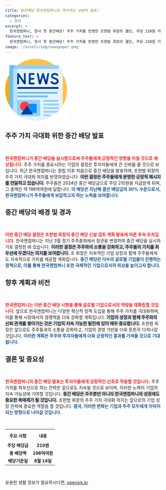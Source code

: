 ```yaml
---
title: 중간배당 한국앤컴퍼니의 역사적인 198억 발표!
categories:
  - 경제
excerpt: >
  한국앤컴퍼니, 창사 첫 중간배당! 주주 가치를 반영한 조현범 회장의 결단, 주당 210원 지급 확정. 향후 글로벌 기업으로 성장할 청사진은? 클릭해서 자세히 알아보세요!
feature_text: >
  한국앤컴퍼니, 창사 첫 중간배당! 주주 가치를 반영한 조현범 회장의 결단, 주당 210원 지급 확정. 향후 글로벌 기업으로 성장할 청사진은? 클릭해서 자세히 알아보세요!
image: '/assets/img/newspaper.png'
---
```


<p><img src="/assets/img/newspaper.png" alt="kimp 속보" /></p>

<h2 data-ke-size="size26">주주 가치 극대화 위한 중간 배당 발표</h2>

<p data-ke-size="size16">&nbsp;</p>

<p><b><span style="color: #ee2323;">한국앤컴퍼니가 중간 배당을 실시함으로써 주주들에게 긍정적인 영향을 미칠 것으로 예상됩니다.</span></b> 주주 가치를 중요시하는 기업의 결정은 투자자들에게 큰 신뢰를 줄 것으로 보입니다. 최근 한국앤컴퍼니는 창립 이후 처음으로 중간 배당을 발표하며, 조현범 회장의 주주 가치 극대화 의지를 반영하였습니다. <b><span style="background-color: #21538527;">이번 결정은 주주들에게 분명한 긍정적 메시지를 전달하고 있습니다.</span></b> 주주들은 2024년 중간 배당금으로 주당 210원을 지급받게 되며, 그 총액은 약 198억여원에 달합니다. <b><span style="color: #1a5490;">이 배당은 지난해 결산 배당금의 30% 수준으로서, 한국앤컴퍼니가 주주들에게 보답하고자 하는 노력을 보여줍니다.</span></b> </p>

<h2 data-ke-size="size26">중간 배당의 배경 및 경과</h2>

<p data-ke-size="size16">&nbsp;</p>

<p><b><span style="color: #ee2323;">이번 중간 배당 결정은 조현범 회장의 중간 배당 신설 검토 계획 발표에 따른 후속 조치입니다.</span></b> 한국앤컴퍼니는 지난 3월 정기 주주총회에서 정관을 변경하여 중간 배당을 실시하기로 결정한 바 있습니다. <b><span style="background-color: #21538527;">이러한 결정은 주주와의 소통을 강화하고, 주주들의 가치를 최우선에 두겠다는 의지를 보여줍니다.</span></b> 조 회장은 지속적인 기업 성장과 함께 주주들에게도 지속적으로 가치를 제공할 계획입니다. <b><span style="color: #1a5490;">중간 배당은 다수의 글로벌 기업들이 진행하는 정책으로, 이를 통해 한국앤컴퍼니 또한 국제적인 기업으로서의 위상을 높이고자 합니다.</span></b></p>

<h2 data-ke-size="size26">향후 계획과 비전</h2>

<p data-ke-size="size16">&nbsp;</p>

<p><b><span style="color: #ee2323;">한국앤컴퍼니는 이번 중간 배당 시행을 통해 글로벌 기업으로서의 역량을 재확립할 것입니다.</span></b> 앞으로 한국앤컴퍼니는 다양한 혁신적 정책 도입을 통해 주주 가치를 극대화하며, 이를 통해 시장에서의 경쟁력을 더욱 강화할 계획입니다. <b><span style="background-color: #21538527;">기업의 성장과 함께 주주와의 신뢰 관계를 쌓아가는 것은 기업의 지속 가능한 발전에 있어 매우 중요합니다.</span></b> 조현범 회장은 앞으로도 주주들과의 소통을 강화하고, 기업의 경영 기반을 더욱 튼튼히 다져나갈 것입니다. <b><span style="color: #1a5490;">이러한 계획은 주주와 투자자들에게 더욱 긍정적인 결과를 가져올 것으로 기대됩니다.</span></b></p>

<h2 data-ke-size="size26">결론 및 중요성</h2>

<p data-ke-size="size16">&nbsp;</p>

<p><b><span style="color: #ee2323;">한국앤컴퍼니의 중간 배당 발표는 투자자들에게 긍정적인 신호로 작용할 것입니다.</span></b> 주주 가치를 최우선으로 하는 전략은 앞으로도 지속될 것으로 보이며, 이러한 노력이 기업의 지속 가능성에 기여할 것입니다. <b><span style="background-color: #21538527;">중간 배당은 주주뿐만 아니라 한국앤컴퍼니의 성장에도 중요한 촉매제가 될 것입니다.</span></b> 조현범 회장의 주주 가치 극대화 의지는 앞으로의 기업 성장 전략에 중요한 역할을 할 것입니다. <b><span style="color: #1a5490;">결국, 이러한 변화는 기업과 주주 모두에게 이익이 되는 방향으로 나아갈 것입니다.</span></b></p>

<p data-ke-size="size16">&nbsp;</p>

<table style="width: 100%; border-collapse: collapse;">
    <tr>
        <th style="text-align: center; height: 32px;"><b>주요 사항</b></th>
        <th style="text-align: center; height: 32px;"><b>내용</b></th>
    </tr>
    <tr>
        <td style="text-align: center; height: 17px;"><b>주당 배당금</b></td>
        <td style="text-align: center; height: 17px;"><b>210원</b></td>
    </tr>
    <tr>
        <td style="text-align: center; height: 17px;"><b>총 배당액</b></td>
        <td style="text-align: center; height: 17px;"><b>198억여원</b></td>
    </tr>
    <tr>
        <td style="text-align: center; height: 17px;"><b>배당기준일</b></td>
        <td style="text-align: center; height: 17px;"><b>8월 14일</b></td>
    </tr>
</table>

<p data-ke-size="size16">&nbsp;</p>
유용한 생활 정보가 필요하시다면, <a href="https://opensis.kr" rel="dofollow">opensis.kr</a>


